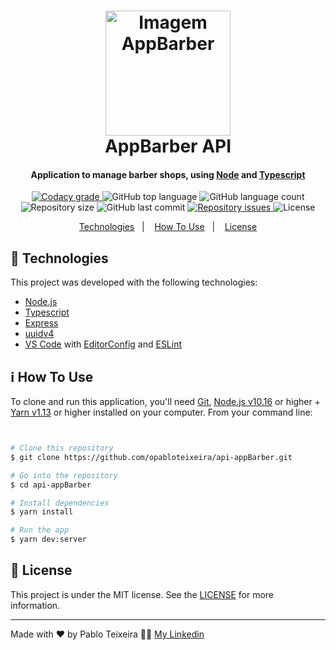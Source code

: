 <h1 align="center">
    <img height=200 alt="Imagem AppBarber" src="https://res.cloudinary.com/dh1asxmc6/image/upload/v1591217010/logotipo-do-polo-de-barbeiro_1415-692_scsrpd.jpg" />
    <br>
    AppBarber API
</h1>


<h4 align="center">
  Application to manage barber shops, using <a href="https://nodejs.org/en/">Node</a> and <a href="https://www.typescriptlang.org/">Typescript</a>
</h4>


<p align="center">
  <a href="https://app.codacy.com/manual/opabloteixeira/api-appBarber.git?utm_source=github.com&utm_medium=referral&utm_content=opabloteixeira/api-appBarber.git&utm_campaign=Badge_Grade_Dashboard">
    <img alt="Codacy grade" src="https://api.codacy.com/project/badge/Grade/164019a30bbe44e083a257a08ffe18e5">
  </a>

  <img alt="GitHub top language" src="https://img.shields.io/github/languages/top/opabloteixeira/api-appBarber">

  <img alt="GitHub language count" src="https://img.shields.io/github/languages/count/opabloteixeira/api-appBarber">

  <img alt="Repository size" src="https://img.shields.io/github/repo-size/opabloteixeira/api-appBarber">

  <img alt="GitHub last commit" src="https://img.shields.io/github/last-commit/opabloteixeira/api-appBarber">

  <a href="https://github.com/opabloteixeira/api-appBarber/issues">
    <img alt="Repository issues" src="https://img.shields.io/github/issues/opabloteixeira/api-appBarber">
  </a>

  <img alt="License" src="https://img.shields.io/github/license/opabloteixeira/api-appBarber">

</p>


<p align="center">
  <a href="#rocket-technologies">Technologies</a>&nbsp;&nbsp;&nbsp;|&nbsp;&nbsp;&nbsp;
  <!--<a href="#warning-prerequisites">Prerequisites</a>&nbsp;&nbsp;&nbsp;|&nbsp;&nbsp;&nbsp;-->
  <a href="#information_source-how-to-use">How To Use</a>&nbsp;&nbsp;&nbsp;|&nbsp;&nbsp;&nbsp;
  <a href="#memo-license">License</a>
</p>



## :rocket: Technologies
This project was developed with the following technologies:
-  [Node.js][nodejs]
-  [Typescript](https://www.typescriptlang.org/)
-  [Express](https://expressjs.com/)
-  [uuidv4](https://www.npmjs.com/package/uuidv4)
-  [VS Code][vc] with [EditorConfig][vceditconfig] and [ESLint][vceslint]

<!--
-  [Expo](https://expo.io/)
-  [Redux](https://redux.js.org/)
-  [Redux-Saga](https://redux-saga.js.org/)
-  [ReactJS](https://reactjs.org/)
-  [React-Icons](https://react-icons.netlify.com/)
-  [React Router v4](https://github.com/ReactTraining/react-router)
-  [React Native](http://facebook.github.io/react-native/)
-  [React Navigation](https://reactnavigation.org/)
-  [React-Toastify](https://fkhadra.github.io/react-toastify/)
-  [react-loading-skeleton](https://github.com/dvtng/react-loading-skeleton)
-  [react-loader-spinner](https://github.com/mhnpd/react-loader-spinner)

-  [React Native Gesture Handler](https://kmagiera.github.io/react-native-gesture-handler/)
-  [react-native-shimmer-placeholder](https://github.com/tomzaku/react-native-shimmer-placeholder)
-  [react-native-linear-gradient](https://github.com/react-native-community/react-native-linear-gradient)
-  [react-native-vector-icons](https://oblador.github.io/react-native-vector-icons/)
-  [react-native-qrcode](https://www.npmjs.com/package/react-native-qrcode)
-  [react-native-showdown](https://github.com/jerolimov/react-native-showdown)
-  [Styled-Components](https://www.styled-components.com/)
-  [GraphQl](https://graphql.org/learn/)
-  [Apollo](https://www.apollographql.com/)
-  [@expo/vector-icons](https://expo.github.io/vector-icons/)
-  [expo-linear-gradient](https://docs.expo.io/versions/latest/sdk/linear-gradient/)
-  [PropTypes](https://github.com/facebook/prop-types)
-  [Immer](https://github.com/immerjs/immer)
-  [NumeralJS](http://numeraljs.com/)
-  [Reactotron](https://infinite.red/reactotron)
-  [VS Code][vc] with [EditorConfig][vceditconfig] and [ESLint][vceslint]
-  [History](https://www.npmjs.com/package/history)
-  [Polished](https://polished.js.org/)
-  [json-server](https://github.com/typicode/json-server)

-  [uuidv4](https://www.npmjs.com/package/uuidv4)
-  [Axios](https://github.com/axios/axios)
-  [Typescript](https://www.typescriptlang.org/)
-  [Node.js][nodejs]
-  [Express](https://expressjs.com/)
-  [nodemon](https://nodemon.io/)
-  [Sucrase](https://github.com/alangpierce/sucrase)
-  [Docker](https://www.docker.com/docker-community)
-  [Sequelize](http://docs.sequelizejs.com/)
-  [PostgreSQL](https://www.postgresql.org/)
-  [node-postgres](https://www.npmjs.com/package/pg)
-  [Redis](https://redis.io/)
-  [MongoDB](https://www.mongodb.com/)
-  [Mongoose](https://mongoosejs.com/)
-  [JWT](https://jwt.io/)
-  [Multer](https://github.com/expressjs/multer)
-  [Bcrypt](https://www.npmjs.com/package/bcrypt)
-  [Youch](https://www.npmjs.com/package/youch)
-  [Yup](https://www.npmjs.com/package/yup)
-  [Bee Queue](https://www.npmjs.com/package/bcrypt)
-  [Nodemailer](https://nodemailer.com/about/)
-  [date-fns](https://date-fns.org/)
-  [Sentry](https://sentry.io/)
-  [DotEnv](https://www.npmjs.com/package/dotenv)

-->


<!--
## :warning: Prerequisites

In order to use and test the app on a simulator or on your smartphone, you should've already setup the development environment for React Native applications. You can follow the following article (PT-BR) to setup your environment:
[React Native Environment (Android/iOS)](https://react-native.rocketseat.dev/)
-->

## :information_source: How To Use

To clone and run this application, you'll need [Git](https://git-scm.com), [Node.js v10.16][nodejs] or higher + [Yarn v1.13][yarn] or higher installed on your computer. From your command line:





```bash


# Clone this repository
$ git clone https://github.com/opabloteixeira/api-appBarber.git

# Go into the repository
$ cd api-appBarber

# Install dependencies
$ yarn install

# Run the app
$ yarn dev:server

```


## :memo: License
This project is under the MIT license. See the [LICENSE](https://github.com/opabloteixeira/api-appBarber/blob/master/LICENSE) for more information.
                                                 
---

Made with ♥ by Pablo Teixeira :female_detective: [My Linkedin](https://www.linkedin.com/in/pablo-teixeira-30713777/)

[nodejs]: https://nodejs.org/
[yarn]: https://yarnpkg.com/
[vc]: https://code.visualstudio.com/
[vceditconfig]: https://marketplace.visualstudio.com/items?itemName=EditorConfig.EditorConfig
[vceslint]: https://marketplace.visualstudio.com/items?itemName=dbaeumer.vscode-eslint
